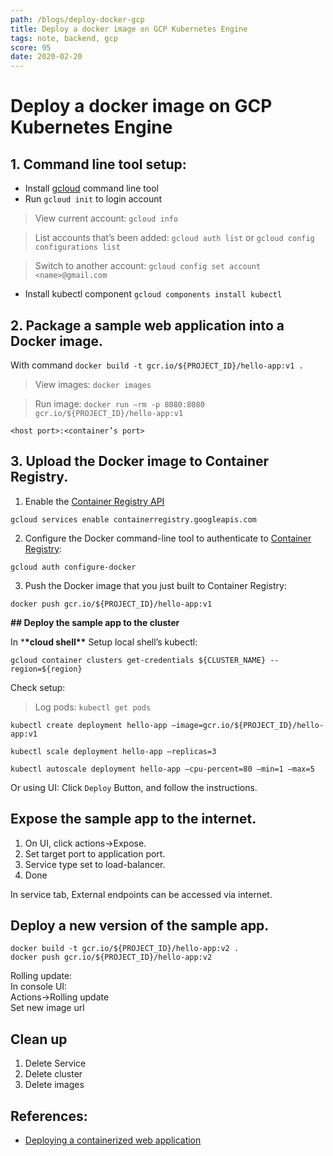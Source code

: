 ```yaml
---
path: /blogs/deploy-docker-gcp
title: Deploy a docker image on GCP Kubernetes Engine
tags: note, backend, gcp
score: 95
date: 2020-02-20
---
```


# Deploy a docker image on GCP Kubernetes Engine

## 1. Command line tool setup:

-   Install [gcloud](https://cloud.google.com/sdk/docs/quickstart) command line tool
-   Run `gcloud init` to login account

> View current account:
> `gcloud info`

> List accounts that’s been added:
> `gcloud auth list` or
> `gcloud config configurations list`

> Switch to another account:
> `gcloud config set account <name>@gmail.com `

-   Install kubectl component
    `gcloud components install kubectl`

## 2. Package a sample web application into a Docker image.

With command `docker build -t gcr.io/${PROJECT_ID}/hello-app:v1 .`

> View images:
> `docker images`

> Run image:
> `docker run —rm -p 8080:8080 gcr.io/${PROJECT_ID}/hello-app:v1`

`<host port>:<container’s port>`

## 3. Upload the Docker image to Container Registry.

1. Enable the [Container Registry API](https://console.cloud.google.com/apis/library/containerregistry.googleapis.com)

```
gcloud services enable containerregistry.googleapis.com
```

2. Configure the Docker command-line tool to authenticate to [Container Registry](https://cloud.google.com/container-registry):

```shell
gcloud auth configure-docker
```

3. Push the Docker image that you just built to Container Registry:

```shell
docker push gcr.io/${PROJECT_ID}/hello-app:v1
```

**## Deploy the sample app to the cluster**

In \***\*cloud shell\*\***
Setup local shell’s kubectl:

```shell
gcloud container clusters get-credentials ${CLUSTER_NAME} --region=${region}
```

Check setup:

> Log pods:
> `kubectl get pods`

`kubectl create deployment hello-app —image=gcr.io/${PROJECT_ID}/hello-app:v1`

`kubectl scale deployment hello-app —replicas=3`

`kubectl autoscale deployment hello-app —cpu-percent=80 —min=1 —max=5`

Or using UI:
Click `Deploy` Button, and follow the instructions.

## Expose the sample app to the internet.

1. On UI, click actions->Expose.
2. Set target port to application port.
3. Service type set to load-balancer.
4. Done

In service tab, External endpoints can be accessed via internet.

## Deploy a new version of the sample app.

`docker build -t gcr.io/${PROJECT_ID}/hello-app:v2 .`  
`docker push gcr.io/${PROJECT_ID}/hello-app:v2`

Rolling update:  
In console UI:  
Actions->Rolling update  
Set new image url

## Clean up

1. Delete Service
2. Delete cluster
3. Delete images

## References:

-   [Deploying a containerized web application](https://cloud.google.com/kubernetes-engine/docs/tutorials/hello-app?hl=en_US)
